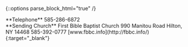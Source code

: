 {::options parse_block_html="true" /}

<div class="meta-contact-block">
**Telephone**  
585-286-6872
</div>

<div class="meta-contact-block">
**Sending Church**  
First Bible Baptist Church  
990 Manitou Road  
Hilton, NY  14468  
585-392-0777  
[www.fbbc.info](http://fbbc.info/){:target="_blank"}
</div>
